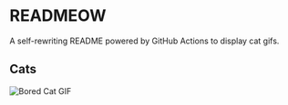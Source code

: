 # READMEOW

A self-rewriting README powered by GitHub Actions to display cat gifs.

## Cats

![Bored Cat GIF](https://media4.giphy.com/media/v1.Y2lkPTlhY2QwMmRhY29iazZ2eWt1bHd4dGtqOHFucndjY2hiYnZtdzhobGF2NnFiN2h3dCZlcD12MV9naWZzX3NlYXJjaCZjdD1n/mlvseq9yvZhba/200.gif)
